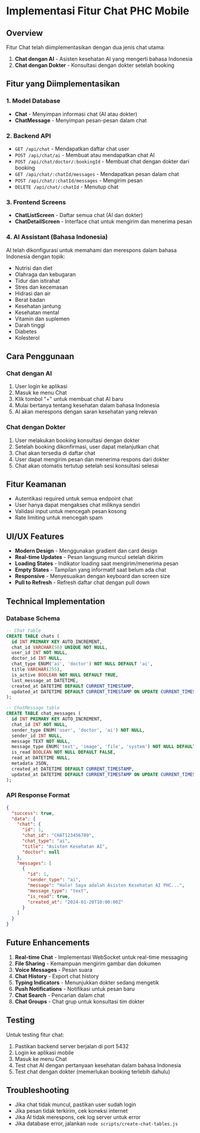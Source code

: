# Implementasi Fitur Chat PHC Mobile

## Overview
Fitur Chat telah diimplementasikan dengan dua jenis chat utama:
1. **Chat dengan AI** - Asisten kesehatan AI yang mengerti bahasa Indonesia
2. **Chat dengan Dokter** - Konsultasi dengan dokter setelah booking

## Fitur yang Diimplementasikan

### 1. Model Database
- **Chat** - Menyimpan informasi chat (AI atau dokter)
- **ChatMessage** - Menyimpan pesan-pesan dalam chat

### 2. Backend API
- `GET /api/chat` - Mendapatkan daftar chat user
- `POST /api/chat/ai` - Membuat atau mendapatkan chat AI
- `POST /api/chat/doctor/:bookingId` - Membuat chat dengan dokter dari booking
- `GET /api/chat/:chatId/messages` - Mendapatkan pesan dalam chat
- `POST /api/chat/:chatId/messages` - Mengirim pesan
- `DELETE /api/chat/:chatId` - Menutup chat

### 3. Frontend Screens
- **ChatListScreen** - Daftar semua chat (AI dan dokter)
- **ChatDetailScreen** - Interface chat untuk mengirim dan menerima pesan

### 4. AI Assistant (Bahasa Indonesia)
AI telah dikonfigurasi untuk memahami dan merespons dalam bahasa Indonesia dengan topik:
- Nutrisi dan diet
- Olahraga dan kebugaran
- Tidur dan istirahat
- Stres dan kecemasan
- Hidrasi dan air
- Berat badan
- Kesehatan jantung
- Kesehatan mental
- Vitamin dan suplemen
- Darah tinggi
- Diabetes
- Kolesterol

## Cara Penggunaan

### Chat dengan AI
1. User login ke aplikasi
2. Masuk ke menu Chat
3. Klik tombol "+" untuk membuat chat AI baru
4. Mulai bertanya tentang kesehatan dalam bahasa Indonesia
5. AI akan merespons dengan saran kesehatan yang relevan

### Chat dengan Dokter
1. User melakukan booking konsultasi dengan dokter
2. Setelah booking dikonfirmasi, user dapat melanjutkan chat
3. Chat akan tersedia di daftar chat
4. User dapat mengirim pesan dan menerima respons dari dokter
5. Chat akan otomatis tertutup setelah sesi konsultasi selesai

## Fitur Keamanan
- Autentikasi required untuk semua endpoint chat
- User hanya dapat mengakses chat miliknya sendiri
- Validasi input untuk mencegah pesan kosong
- Rate limiting untuk mencegah spam

## UI/UX Features
- **Modern Design** - Menggunakan gradient dan card design
- **Real-time Updates** - Pesan langsung muncul setelah dikirim
- **Loading States** - Indikator loading saat mengirim/menerima pesan
- **Empty States** - Tampilan yang informatif saat belum ada chat
- **Responsive** - Menyesuaikan dengan keyboard dan screen size
- **Pull to Refresh** - Refresh daftar chat dengan pull down

## Technical Implementation

### Database Schema
```sql
-- Chat table
CREATE TABLE chats (
  id INT PRIMARY KEY AUTO_INCREMENT,
  chat_id VARCHAR(50) UNIQUE NOT NULL,
  user_id INT NOT NULL,
  doctor_id INT NULL,
  chat_type ENUM('ai', 'doctor') NOT NULL DEFAULT 'ai',
  title VARCHAR(255),
  is_active BOOLEAN NOT NULL DEFAULT TRUE,
  last_message_at DATETIME,
  created_at DATETIME DEFAULT CURRENT_TIMESTAMP,
  updated_at DATETIME DEFAULT CURRENT_TIMESTAMP ON UPDATE CURRENT_TIMESTAMP
);

-- ChatMessage table
CREATE TABLE chat_messages (
  id INT PRIMARY KEY AUTO_INCREMENT,
  chat_id INT NOT NULL,
  sender_type ENUM('user', 'doctor', 'ai') NOT NULL,
  sender_id INT NULL,
  message TEXT NOT NULL,
  message_type ENUM('text', 'image', 'file', 'system') NOT NULL DEFAULT 'text',
  is_read BOOLEAN NOT NULL DEFAULT FALSE,
  read_at DATETIME NULL,
  metadata JSON,
  created_at DATETIME DEFAULT CURRENT_TIMESTAMP,
  updated_at DATETIME DEFAULT CURRENT_TIMESTAMP ON UPDATE CURRENT_TIMESTAMP
);
```

### API Response Format
```json
{
  "success": true,
  "data": {
    "chat": {
      "id": 1,
      "chat_id": "CHAT123456789",
      "chat_type": "ai",
      "title": "Asisten Kesehatan AI",
      "doctor": null
    },
    "messages": [
      {
        "id": 1,
        "sender_type": "ai",
        "message": "Halo! Saya adalah Asisten Kesehatan AI PHC...",
        "message_type": "text",
        "is_read": true,
        "created_at": "2024-01-20T10:00:00Z"
      }
    ]
  }
}
```

## Future Enhancements
1. **Real-time Chat** - Implementasi WebSocket untuk real-time messaging
2. **File Sharing** - Kemampuan mengirim gambar dan dokumen
3. **Voice Messages** - Pesan suara
4. **Chat History** - Export chat history
5. **Typing Indicators** - Menunjukkan dokter sedang mengetik
6. **Push Notifications** - Notifikasi untuk pesan baru
7. **Chat Search** - Pencarian dalam chat
8. **Chat Groups** - Chat grup untuk konsultasi tim dokter

## Testing
Untuk testing fitur chat:
1. Pastikan backend server berjalan di port 5432
2. Login ke aplikasi mobile
3. Masuk ke menu Chat
4. Test chat AI dengan pertanyaan kesehatan dalam bahasa Indonesia
5. Test chat dengan dokter (memerlukan booking terlebih dahulu)

## Troubleshooting
- Jika chat tidak muncul, pastikan user sudah login
- Jika pesan tidak terkirim, cek koneksi internet
- Jika AI tidak merespons, cek log server untuk error
- Jika database error, jalankan `node scripts/create-chat-tables.js` 